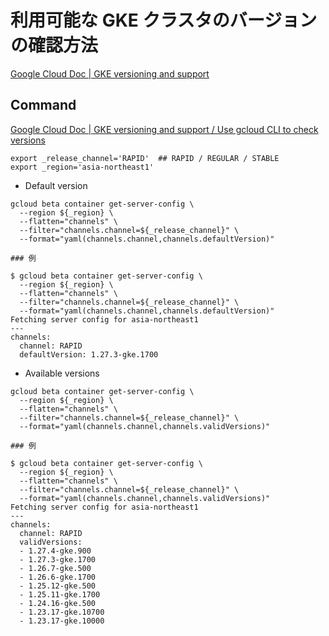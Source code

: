 # 利用可能な GKE クラスタのバージョンの確認方法

[Google Cloud Doc | GKE versioning and support](https://cloud.google.com/kubernetes-engine/versioning?hl=en)

## Command

[Google Cloud Doc | GKE versioning and support / Use gcloud CLI to check versions](https://cloud.google.com/kubernetes-engine/versioning?hl=en#use_to_check_versions)

```
export _release_channel='RAPID'  ## RAPID / REGULAR / STABLE
export _region='asia-northeast1'
```

+ Default version

```
gcloud beta container get-server-config \
  --region ${_region} \
  --flatten="channels" \
  --filter="channels.channel=${_release_channel}" \
  --format="yaml(channels.channel,channels.defaultVersion)"
```
```
### 例

$ gcloud beta container get-server-config \
  --region ${_region} \
  --flatten="channels" \
  --filter="channels.channel=${_release_channel}" \
  --format="yaml(channels.channel,channels.defaultVersion)"
Fetching server config for asia-northeast1
---
channels:
  channel: RAPID
  defaultVersion: 1.27.3-gke.1700
```

+ Available versions

```
gcloud beta container get-server-config \
  --region ${_region} \
  --flatten="channels" \
  --filter="channels.channel=${_release_channel}" \
  --format="yaml(channels.channel,channels.validVersions)"
```
```
### 例

$ gcloud beta container get-server-config \
  --region ${_region} \
  --flatten="channels" \
  --filter="channels.channel=${_release_channel}" \
  --format="yaml(channels.channel,channels.validVersions)"
Fetching server config for asia-northeast1
---
channels:
  channel: RAPID
  validVersions:
  - 1.27.4-gke.900
  - 1.27.3-gke.1700
  - 1.26.7-gke.500
  - 1.26.6-gke.1700
  - 1.25.12-gke.500
  - 1.25.11-gke.1700
  - 1.24.16-gke.500
  - 1.23.17-gke.10700
  - 1.23.17-gke.10000
```



